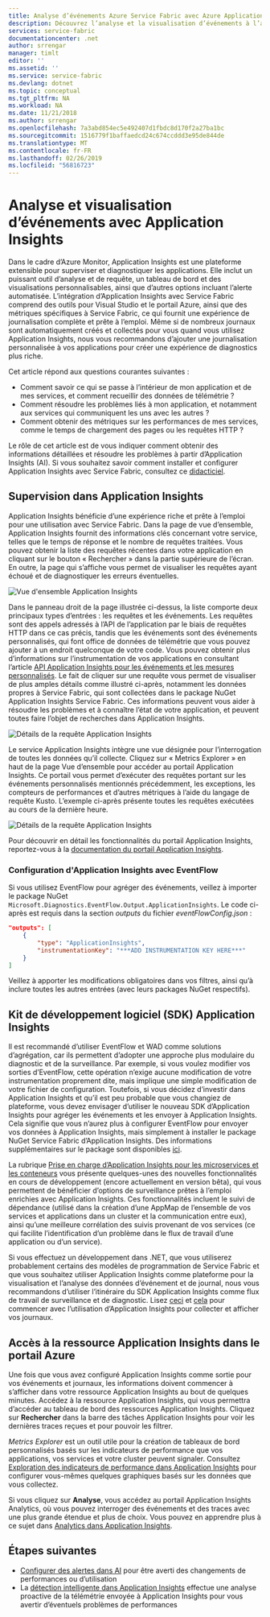 ```yaml
---
title: Analyse d’événements Azure Service Fabric avec Azure Application Insights | Microsoft Docs
description: Découvrez l’analyse et la visualisation d’événements à l’aide d’Application Insights pour la surveillance et le diagnostic de clusters Azure Service Fabric.
services: service-fabric
documentationcenter: .net
author: srrengar
manager: timlt
editor: ''
ms.assetid: ''
ms.service: service-fabric
ms.devlang: dotnet
ms.topic: conceptual
ms.tgt_pltfrm: NA
ms.workload: NA
ms.date: 11/21/2018
ms.author: srrengar
ms.openlocfilehash: 7a3abd854ec5e492407d1fbdc8d170f2a27ba1bc
ms.sourcegitcommit: 1516779f1baffaedcd24c674ccddd3e95de844de
ms.translationtype: MT
ms.contentlocale: fr-FR
ms.lasthandoff: 02/26/2019
ms.locfileid: "56816723"
---
```

# <a name="event-analysis-and-visualization-with-application-insights"></a>Analyse et visualisation d’événements avec Application Insights

Dans le cadre d’Azure Monitor, Application Insights est une plateforme extensible pour superviser et diagnostiquer les applications. Elle inclut un puissant outil d’analyse et de requête, un tableau de bord et des visualisations personnalisables, ainsi que d’autres options incluant l’alerte automatisée. L’intégration d’Application Insights avec Service Fabric comprend des outils pour Visual Studio et le portail Azure, ainsi que des métriques spécifiques à Service Fabric, ce qui fournit une expérience de journalisation complète et prête à l’emploi. Même si de nombreux journaux sont automatiquement créés et collectés pour vous quand vous utilisez Application Insights, nous vous recommandons d’ajouter une journalisation personnalisée à vos applications pour créer une expérience de diagnostics plus riche.

Cet article répond aux questions courantes suivantes :

* Comment savoir ce qui se passe à l’intérieur de mon application et de mes services, et comment recueillir des données de télémétrie ?
* Comment résoudre les problèmes liés à mon application, et notamment aux services qui communiquent les uns avec les autres ?
* Comment obtenir des métriques sur les performances de mes services, comme le temps de chargement des pages ou les requêtes HTTP ?

Le rôle de cet article est de vous indiquer comment obtenir des informations détaillées et résoudre les problèmes à partir d’Application Insights (AI). Si vous souhaitez savoir comment installer et configurer Application Insights avec Service Fabric, consultez ce [didacticiel](service-fabric-tutorial-monitoring-aspnet.md).

## <a name="monitoring-in-application-insights"></a>Supervision dans Application Insights

Application Insights bénéficie d’une expérience riche et prête à l’emploi pour une utilisation avec Service Fabric. Dans la page de vue d’ensemble, Application Insights fournit des informations clés concernant votre service, telles que le temps de réponse et le nombre de requêtes traitées. Vous pouvez obtenir la liste des requêtes récentes dans votre application en cliquant sur le bouton « Rechercher » dans la partie supérieure de l’écran. En outre, la page qui s’affiche vous permet de visualiser les requêtes ayant échoué et de diagnostiquer les erreurs éventuelles.

![Vue d'ensemble Application Insights](media/service-fabric-diagnostics-event-analysis-appinsights/ai-overview.png)

Dans le panneau droit de la page illustrée ci-dessus, la liste comporte deux principaux types d’entrées : les requêtes et les événements. Les requêtes sont des appels adressés à l’API de l’application par le biais de requêtes HTTP dans ce cas précis, tandis que les événements sont des événements personnalisés, qui font office de données de télémétrie que vous pouvez ajouter à un endroit quelconque de votre code. Vous pouvez obtenir plus d’informations sur l’instrumentation de vos applications en consultant l’article [API Application Insights pour les événements et les mesures personnalisés](../azure-monitor/app/api-custom-events-metrics.md). Le fait de cliquer sur une requête vous permet de visualiser de plus amples détails comme illustré ci-après, notamment les données propres à Service Fabric, qui sont collectées dans le package NuGet Application Insights Service Fabric. Ces informations peuvent vous aider à résoudre les problèmes et à connaître l’état de votre application, et peuvent toutes faire l’objet de recherches dans Application Insights.

![Détails de la requête Application Insights](media/service-fabric-diagnostics-event-analysis-appinsights/ai-request-details.png)

Le service Application Insights intègre une vue désignée pour l’interrogation de toutes les données qu’il collecte. Cliquez sur « Metrics Explorer » en haut de la page Vue d’ensemble pour accéder au portail Application Insights. Ce portail vous permet d’exécuter des requêtes portant sur les événements personnalisés mentionnés précédemment, les exceptions, les compteurs de performances et d’autres métriques à l’aide du langage de requête Kusto. L’exemple ci-après présente toutes les requêtes exécutées au cours de la dernière heure.

![Détails de la requête Application Insights](media/service-fabric-diagnostics-event-analysis-appinsights/ai-metrics-explorer.png)

Pour découvrir en détail les fonctionnalités du portail Application Insights, reportez-vous à la [documentation du portail Application Insights](../azure-monitor/app/app-insights-dashboards.md).

### <a name="configuring-application-insights-with-eventflow"></a>Configuration d'Application Insights avec EventFlow

Si vous utilisez EventFlow pour agréger des événements, veillez à importer le package NuGet `Microsoft.Diagnostics.EventFlow.Output.ApplicationInsights`. Le code ci-après est requis dans la section *outputs* du fichier *eventFlowConfig.json* :

```json
"outputs": [
    {
        "type": "ApplicationInsights",
        "instrumentationKey": "***ADD INSTRUMENTATION KEY HERE***"
    }
]
```

Veillez à apporter les modifications obligatoires dans vos filtres, ainsi qu’à inclure toutes les autres entrées (avec leurs packages NuGet respectifs).

## <a name="application-insights-sdk"></a>Kit de développement logiciel (SDK) Application Insights

Il est recommandé d’utiliser EventFlow et WAD comme solutions d’agrégation, car ils permettent d’adopter une approche plus modulaire du diagnostic et de la surveillance. Par exemple, si vous voulez modifier vos sorties d’EventFlow, cette opération n’exige aucune modification de votre instrumentation proprement dite, mais implique une simple modification de votre fichier de configuration. Toutefois, si vous décidez d’investir dans Application Insights et qu’il est peu probable que vous changiez de plateforme, vous devez envisager d’utiliser le nouveau SDK d’Application Insights pour agréger les événements et les envoyer à Application Insights. Cela signifie que vous n’aurez plus à configurer EventFlow pour envoyer vos données à Application Insights, mais simplement à installer le package NuGet Service Fabric d’Application Insights. Des informations supplémentaires sur le package sont disponibles [ici](https://github.com/Microsoft/ApplicationInsights-ServiceFabric).

La rubrique [Prise en charge d’Application Insights pour les microservices et les conteneurs](https://azure.microsoft.com/blog/app-insights-microservices/) vous présente quelques-unes des nouvelles fonctionnalités en cours de développement (encore actuellement en version bêta), qui vous permettent de bénéficier d’options de surveillance prêtes à l’emploi enrichies avec Application Insights. Ces fonctionnalités incluent le suivi de dépendance (utilisé dans la création d’une AppMap de l’ensemble de vos services et applications dans un cluster et la communication entre eux), ainsi qu’une meilleure corrélation des suivis provenant de vos services (ce qui facilite l’identification d’un problème dans le flux de travail d’une application ou d’un service).

Si vous effectuez un développement dans .NET, que vous utiliserez probablement certains des modèles de programmation de Service Fabric et que vous souhaitez utiliser Application Insights comme plateforme pour la visualisation et l’analyse des données d’événement et de journal, nous vous recommandons d’utiliser l’itinéraire du SDK Application Insights comme flux de travail de surveillance et de diagnostic. Lisez [ceci](../azure-monitor/app/asp-net-more.md) et [cela](../azure-monitor/app/asp-net-trace-logs.md) pour commencer avec l’utilisation d’Application Insights pour collecter et afficher vos journaux.

## <a name="navigating-the-application-insights-resource-in-azure-portal"></a>Accès à la ressource Application Insights dans le portail Azure

Une fois que vous avez configuré Application Insights comme sortie pour vos événements et journaux, les informations doivent commencer à s’afficher dans votre ressource Application Insights au bout de quelques minutes. Accédez à la ressource Application Insights, qui vous permettra d’accéder au tableau de bord des ressources Application Insights. Cliquez sur **Rechercher** dans la barre des tâches Application Insights pour voir les dernières traces reçues et pour pouvoir les filtrer.

*Metrics Explorer* est un outil utile pour la création de tableaux de bord personnalisés basés sur les indicateurs de performance que vos applications, vos services et votre cluster peuvent signaler. Consultez [Exploration des indicateurs de performance dans Application Insights](../azure-monitor/app/metrics-explorer.md) pour configurer vous-mêmes quelques graphiques basés sur les données que vous collectez.

Si vous cliquez sur **Analyse**, vous accédez au portail Application Insights Analytics, où vous pouvez interroger des événements et des traces avec une plus grande étendue et plus de choix. Vous pouvez en apprendre plus à ce sujet dans [Analytics dans Application Insights](../azure-monitor/app/analytics.md).

## <a name="next-steps"></a>Étapes suivantes

* [Configurer des alertes dans AI](../azure-monitor/app/alerts.md) pour être averti des changements de performances ou d’utilisation
* La [détection intelligente dans Application Insights](../azure-monitor/app/proactive-diagnostics.md) effectue une analyse proactive de la télémétrie envoyée à Application Insights pour vous avertir d’éventuels problèmes de performances
